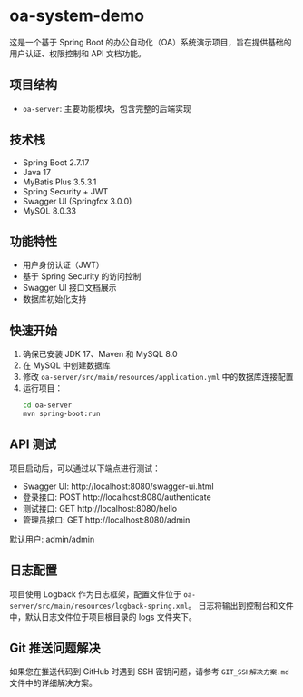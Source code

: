 # oa-system-demo

这是一个基于 Spring Boot 的办公自动化（OA）系统演示项目，旨在提供基础的用户认证、权限控制和 API 文档功能。

## 项目结构

- `oa-server`: 主要功能模块，包含完整的后端实现

## 技术栈

- Spring Boot 2.7.17
- Java 17
- MyBatis Plus 3.5.3.1
- Spring Security + JWT
- Swagger UI (Springfox 3.0.0)
- MySQL 8.0.33

## 功能特性

- 用户身份认证（JWT）
- 基于 Spring Security 的访问控制
- Swagger UI 接口文档展示
- 数据库初始化支持

## 快速开始

1. 确保已安装 JDK 17、Maven 和 MySQL 8.0
2. 在 MySQL 中创建数据库
3. 修改 `oa-server/src/main/resources/application.yml` 中的数据库连接配置
4. 运行项目：
   ```bash
   cd oa-server
   mvn spring-boot:run
   ```

## API 测试

项目启动后，可以通过以下端点进行测试：
- Swagger UI: http://localhost:8080/swagger-ui.html
- 登录接口: POST http://localhost:8080/authenticate
- 测试接口: GET http://localhost:8080/hello
- 管理员接口: GET http://localhost:8080/admin

默认用户: admin/admin

## 日志配置

项目使用 Logback 作为日志框架，配置文件位于 `oa-server/src/main/resources/logback-spring.xml`。
日志将输出到控制台和文件中，默认日志文件位于项目根目录的 logs 文件夹下。

## Git 推送问题解决

如果您在推送代码到 GitHub 时遇到 SSH 密钥问题，请参考 `GIT_SSH解决方案.md` 文件中的详细解决方案。